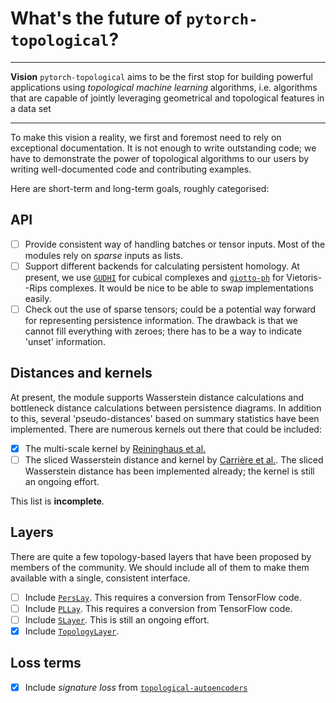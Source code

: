 # What's the future of `pytorch-topological`?

---

**Vision** `pytorch-topological` aims to be the first stop for building
powerful applications using *topological machine learning* algorithms,
i.e. algorithms that are capable of jointly leveraging geometrical and
topological features in a data set

---

To make this vision a reality, we first and foremost need to rely on
exceptional documentation. It is not enough to write outstanding code;
we have to demonstrate the power of topological algorithms to our users
by writing well-documented code and contributing examples.

Here are short-term and long-term goals, roughly categorised:

## API

- [ ] Provide consistent way of handling batches or tensor inputs. Most
  of the modules rely on *sparse* inputs as lists.
- [ ] Support different backends for calculating persistent homology. At
  present, we use [`GUDHI`](https://github.com/GUDHI/gudhi-devel/) for
  cubical complexes and [`giotto-ph`](https://github.com/giotto-ai/giotto-ph)
  for Vietoris--Rips complexes. It would be nice to be able to swap
  implementations easily.
- [ ] Check out the use of sparse tensors; could be a potential way
  forward for representing persistence information. The drawback is that
  we cannot fill everything with zeroes; there has to be a way to
  indicate 'unset' information.

## Distances and kernels

At present, the module supports Wasserstein distance calculations and
bottleneck distance calculations between persistence diagrams. In
addition to this, several 'pseudo-distances' based on summary statistics
have been implemented. There are numerous kernels out there that could
be included:

- [x] The multi-scale kernel by [Reininghaus et al.](https://openaccess.thecvf.com/content_cvpr_2015/papers/Reininghaus_A_Stable_Multi-Scale_2015_CVPR_paper.pdf)
- [ ] The sliced Wasserstein distance and kernel by [Carrière et al.](https://arxiv.org/abs/1706.03358). The sliced Wasserstein distance has been implemented already; the kernel is still an ongoing effort.

This list is **incomplete**.

## Layers

There are quite a few topology-based layers that have been proposed by
members of the community. We should include all of them to make them
available with a single, consistent interface.

- [ ] Include [`PersLay`](https://github.com/MathieuCarriere/perslay).
  This requires a conversion from TensorFlow code.
- [ ] Include [`PLLay`](https://github.com/jisuk1/pllay).
  This requires a conversion from TensorFlow code.
- [ ] Include [`SLayer`](https://github.com/c-hofer/torchph). This is
  still an ongoing effort.
- [x] Include [`TopologyLayer`](https://github.com/bruel-gabrielsson/TopologyLayer).

## Loss terms

- [x] Include *signature loss* from [`topological-autoencoders`](https://github.com/BorgwardtLab/topological-autoencoders)
